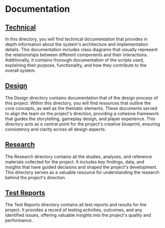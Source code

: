 # Documentation 
## [Technical](01.%20Technical)
In this directory, you will find technical documentation that provides in depth information about the system's architecture and implementation details. 
This documentation includes class diagrams that visually represent the relationships between different components and their interactions. 
Additionally, it contains thorough documentation of the scripts used, explaining their purpose, functionality, and how they contribute to the overall system.

## [Design](02.%20Design)
The Design directory contains documentation that of the design process of this project. 
Within this directory, you will find resources that outline the core concepts, as well as the thematic elements. 
These documents served to align the team on the project's direction, providing a cohesive framework that guides the storytelling, gameplay design, and player experience. 
This directory acts as a central point for the project's creative blueprint, ensuring consistency and clarity across all design aspects.

## [Research](03.%20Research)
The Research directory contains all the studies, analyses, and reference materials collected for the project. 
It includes key findings, data, and insights that have guided decisions and shaped the project's development. 
This directory serves as a valuable resource for understanding the research behind the project's direction.

## [Test Reports](04.%20Test%20Reports)
The Test Reports directory contains all test reports and results for the project. 
It provides a record of testing activities, outcomes, and any identified issues, offering valuable insights into the project's quality and performance.
